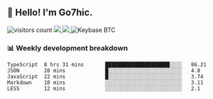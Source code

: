 ## 👋 Hello! I'm Go7hic.

 ![visitors count](https://visitors-by-url-pls-dont-use-this-in-your-repo.vercel.app/Go7hic-github-readme)
 <a href="https://twitter.com/Go7hic">
    <img src="https://img.shields.io/badge/-@Go7hic-1ca0f1?style=flat-square&labelColor=1ca0f1&logo=twitter&logoColor=white&link=https://twitter.com/Go7hic">
   <a/>
   <a href="mailto:gtfx0209@gmail.com">
    <img src="https://img.shields.io/badge/-gtfx0209@gmail.com-c14438?style=flat-square&logo=Gmail&logoColor=white&link=mailto:gtfx0209@gmail.com">
   <a/>
    ![Keybase BTC](https://img.shields.io/keybase/btc/Go7hic)
 <!--
🔭 I’m currently working
🌱 I’m currently learning
💬 Ask me about 
📫 How to reach me: 
⚡ Fun fact: 
-->
 <!--
![My Github Stats](https://github-readme-stats.vercel.app/api?username=Go7hic&show_icons=true&count_private=true)

-->

### 📊 Weekly development breakdown
<!--START_SECTION:waka-->
```text
TypeScript  8 hrs 31 mins       █████████████████████░░░░   86.21 
JSON        28 mins             █░░░░░░░░░░░░░░░░░░░░░░░░   4.8 
JavaScript  22 mins             █░░░░░░░░░░░░░░░░░░░░░░░░   3.74 
Markdown    18 mins             ░░░░░░░░░░░░░░░░░░░░░░░░░   3.11 
LESS        12 mins             ░░░░░░░░░░░░░░░░░░░░░░░░░   2.1
```
<!--END_SECTION:waka-->

